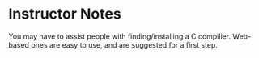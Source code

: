 # Instructor Notes
You may have to assist people with finding/installing a C compilier. Web-based ones are easy to use, and are suggested for a first step.